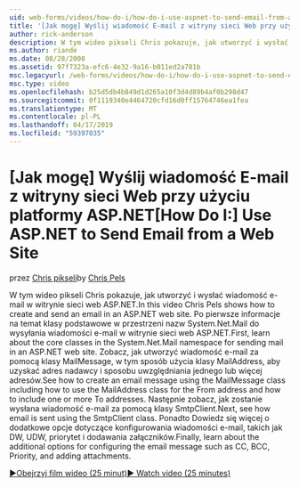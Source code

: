 ```yaml
---
uid: web-forms/videos/how-do-i/how-do-i-use-aspnet-to-send-email-from-a-web-site
title: '[Jak mogę] Wyślij wiadomość E-mail z witryny sieci Web przy użyciu platformy ASP.NET | Dokumentacja firmy Microsoft'
author: rick-anderson
description: W tym wideo pikseli Chris pokazuje, jak utworzyć i wysłać wiadomość e-mail w witrynie sieci web ASP.NET. Po pierwsze Dowiedz się więcej o klasy podstawowe w f przestrzeń nazw System.Net.Mail...
ms.author: riande
ms.date: 08/28/2008
ms.assetid: 97f7323a-efc6-4e32-9a16-b011ed2a781b
msc.legacyurl: /web-forms/videos/how-do-i/how-do-i-use-aspnet-to-send-email-from-a-web-site
msc.type: video
ms.openlocfilehash: b25d5db4b849d1d265a10f3d4d89b4af0b298d47
ms.sourcegitcommit: 0f1119340e4464720cfd16d0ff15764746ea1fea
ms.translationtype: MT
ms.contentlocale: pl-PL
ms.lasthandoff: 04/17/2019
ms.locfileid: "59397035"
---
```

# <a name="how-do-i-use-aspnet-to-send-email-from-a-web-site"></a><span data-ttu-id="f3ac3-104">[Jak mogę] Wyślij wiadomość E-mail z witryny sieci Web przy użyciu platformy ASP.NET</span><span class="sxs-lookup"><span data-stu-id="f3ac3-104">[How Do I:] Use ASP.NET to Send Email from a Web Site</span></span>

<span data-ttu-id="f3ac3-105">przez [Chris pikseli](https://twitter.com/chrispels)</span><span class="sxs-lookup"><span data-stu-id="f3ac3-105">by [Chris Pels](https://twitter.com/chrispels)</span></span>

<span data-ttu-id="f3ac3-106">W tym wideo pikseli Chris pokazuje, jak utworzyć i wysłać wiadomość e-mail w witrynie sieci web ASP.NET.</span><span class="sxs-lookup"><span data-stu-id="f3ac3-106">In this video Chris Pels shows how to create and send an email in an ASP.NET web site.</span></span> <span data-ttu-id="f3ac3-107">Po pierwsze informacje na temat klasy podstawowe w przestrzeni nazw System.Net.Mail do wysyłania wiadomości e-mail w witrynie sieci web ASP.NET.</span><span class="sxs-lookup"><span data-stu-id="f3ac3-107">First, learn about the core classes in the System.Net.Mail namespace for sending mail in an ASP.NET web site.</span></span> <span data-ttu-id="f3ac3-108">Zobacz, jak utworzyć wiadomość e-mail za pomocą klasy MailMessage, w tym sposób użycia klasy MailAddress, aby uzyskać adres nadawcy i sposobu uwzględniania jednego lub więcej adresów.</span><span class="sxs-lookup"><span data-stu-id="f3ac3-108">See how to create an email message using the MailMessage class including how to use the MailAddress class for the From address and how to include one or more To addresses.</span></span> <span data-ttu-id="f3ac3-109">Następnie zobacz, jak zostanie wysłana wiadomość e-mail za pomocą klasy SmtpClient.</span><span class="sxs-lookup"><span data-stu-id="f3ac3-109">Next, see how email is sent using the SmtpClient class.</span></span> <span data-ttu-id="f3ac3-110">Ponadto Dowiedz się więcej o dodatkowe opcje dotyczące konfigurowania wiadomości e-mail, takich jak DW, UDW, priorytet i dodawania załączników.</span><span class="sxs-lookup"><span data-stu-id="f3ac3-110">Finally, learn about the additional options for configuring the email message such as CC, BCC, Priority, and adding attachments.</span></span>

[<span data-ttu-id="f3ac3-111">&#9654;Obejrzyj film wideo (25 minut)</span><span class="sxs-lookup"><span data-stu-id="f3ac3-111">&#9654; Watch video (25 minutes)</span></span>](https://channel9.msdn.com/Blogs/ASP-NET-Site-Videos/how-do-i-use-aspnet-to-send-email-from-a-web-site)
